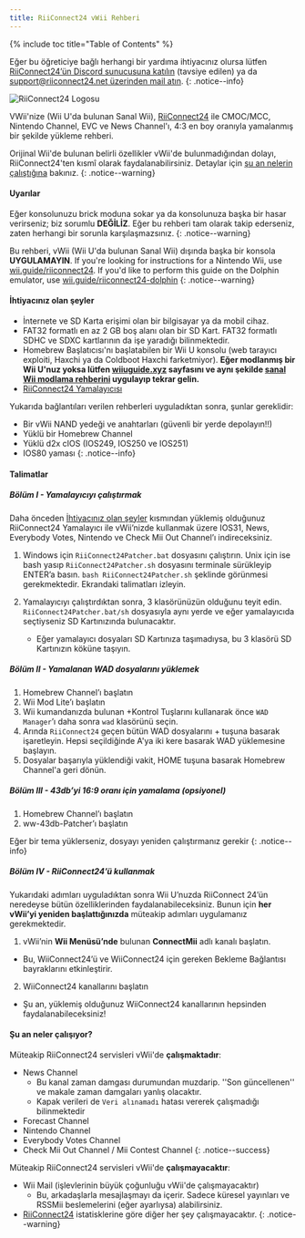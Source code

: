 ```yaml
---
title: RiiConnect24 vWii Rehberi
---
```


{% include toc title="Table of Contents" %}

Eğer bu öğreticiye bağlı herhangi bir yardıma ihtiyacınız olursa lütfen [RiiConnect24’ün Discord sunucusuna katılın](https://discord.gg/rc24) (tavsiye edilen) ya da [support@riiconnect24.net üzerinden mail atın](mailto:support@riiconnect24.net).
{: .notice--info}

![RiiConnect24 Logosu](/images/WiiRC24Logo.jpg)

VWii'nize (Wii U'da bulunan Sanal Wii), [RiiConnect24](https://rc24.xyz) ile CMOC/MCC, Nintendo Channel, EVC ve News Channel'ı, 4:3 en boy oranıyla yamalanmış bir şekilde yükleme rehberi.

Orijinal Wii'de bulunan belirli özellikler vWii'de bulunmadığından dolayı, RiiConnect24'ten kısmî olarak faydalanabilirsiniz. Detaylar için [şu an nelerin çalıştığına](#whats-currently-working) bakınız.
{: .notice--warning}

#### Uyarılar

Eğer konsolunuzu brick moduna sokar ya da konsolunuza başka bir hasar verirseniz; biz sorumlu **DEĞİLİZ**. Eğer bu rehberi tam olarak takip ederseniz, zaten herhangi bir sorunla karşılaşmazsınız.
{: .notice--warning}

Bu rehberi, vWii (Wii U'da bulunan Sanal Wii) dışında başka bir konsola **UYGULAMAYIN**. If you're looking for instructions for a Nintendo Wii, use [wii.guide/riiconnect24](riiconnect24). If you'd like to perform this guide on the Dolphin emulator, use [wii.guide/riiconnect24-dolphin](/riiconnect24-dolphin)
{: .notice--warning}

#### İhtiyacınız olan şeyler

* İnternete ve SD Karta erişimi olan bir bilgisayar ya da mobil cihaz.
* FAT32 formatlı en az 2 GB boş alanı olan bir SD Kart. FAT32 formatlı SDHC ve SDXC kartlarının da işe yaradığı bilinmektedir.
* Homebrew Başlatıcısı'nı başlatabilen bir Wii U konsolu (web tarayıcı exploiti, Haxchi ya da Coldboot Haxchi farketmiyor). **Eğer modlanmış bir Wii U'nuz yoksa lütfen [wiiuguide.xyz](https://wiiuguide.xyz) sayfasını ve aynı şekilde [sanal Wii modlama rehberini](https://wiiuguide.xyz/#/vwii-modding) uygulayıp tekrar gelin.**
* [RiiConnect24 Yamalayıcısı](https://github.com/RiiConnect24/RiiConnect24-Patcher/releases)

Yukarıda bağlantıları verilen rehberleri uyguladıktan sonra, şunlar gereklidir:
* Bir vWii NAND yedeği ve anahtarları (güvenli bir yerde depolayın!!)
* Yüklü bir Homebrew Channel
* Yüklü d2x cIOS (IOS249, IOS250 ve IOS251)
* IOS80 yaması
{: .notice--info}

#### Talimatlar

##### Bölüm I - Yamalayıcıyı çalıştırmak

Daha önceden [İhtiyacınız olan şeyler](#what-you-need) kısmından yüklemiş olduğunuz RiiConnect24 Yamalayıcı ile vWii’nizde kullanmak üzere IOS31, News, Everybody Votes, Nintendo ve Check Mii Out Channel’ı indireceksiniz.

1. Windows için `RiiConnect24Patcher.bat` dosyasını çalıştırın. Unix için ise bash yasıp `RiiConnect24Patcher.sh` dosyasını terminale sürükleyip ENTER’a basın. `bash RiiConnect24Patcher.sh` şeklinde görünmesi gerekmektedir. Ekrandaki talimatları izleyin.

2. Yamalayıcıyı çalıştırdıktan sonra, 3 klasörünüzün olduğunu teyit edin. `RiiConnect24Patcher.bat/sh` dosyasıyla aynı yerde ve eğer yamalayıcıda seçtiyseniz SD Kartınızında bulunacaktır.
   - Eğer yamalayıcı dosyaları SD Kartınıza taşımadıysa, bu 3 klasörü SD Kartınızın köküne taşıyın.

##### Bölüm II - Yamalanan WAD dosyalarını yüklemek

1. Homebrew Channel’ı başlatın
2. Wii Mod Lite’ı başlatın
3. Wii kumandanızda bulunan +Kontrol Tuşlarını kullanarak önce `WAD Manager`’ı daha sonra `wad` klasörünü seçin.
4. Arında `RiiConnect24` geçen bütün WAD dosyalarını + tuşuna basarak işaretleyin. Hepsi seçildiğinde A'ya iki kere basarak WAD yüklemesine başlayın.
5. Dosyalar başarıyla yüklendiği vakit, HOME tuşuna basarak Homebrew Channel'a geri dönün.

##### Bölüm III - 43db’yi 16:9 oranı için yamalama (opsiyonel)

1. Homebrew Channel’ı başlatın
2. ww-43db-Patcher’ı başlatın

Eğer bir tema yüklerseniz, dosyayı yeniden çalıştırmanız gerekir
{: .notice--info}

##### Bölüm IV - RiiConnect24’ü kullanmak

Yukarıdaki adımları uyguladıktan sonra Wii U’nuzda RiiConnect 24’ün neredeyse bütün özelliklerinden faydalanabileceksiniz. Bunun için **her vWii’yi yeniden başlattığınızda** müteakip adımları uygulamanız gerekmektedir.

1. vWii’nin **Wii Menüsü’nde** bulunan **ConnectMii** adlı kanalı başlatın.
* Bu, WiiConnect24’ü ve WiiConnect24 için gereken Bekleme Bağlantısı bayraklarını etkinleştirir.
2. WiiConnect24 kanallarını başlatın
* Şu an, yüklemiş olduğunuz WiiConnect24 kanallarının hepsinden faydalanabileceksiniz!

#### Şu an neler çalışıyor?
Müteakip RiiConnect24 servisleri vWii'de **çalışmaktadır**:
* News Channel
    * Bu kanal zaman damgası durumundan muzdarip. ''Son güncellenen'' ve makale zaman damgaları yanlış olacaktır.
    * Kapak verileri de `Veri alınamadı` hatası vererek çalışmadığı bilinmektedir
* Forecast Channel
* Nintendo Channel
* Everybody Votes Channel
* Check Mii Out Channel / Mii Contest Channel
{: .notice--success}

Müteakip RiiConnect24 servisleri vWii'de **çalışmayacaktır**:
* Wii Mail (işlevlerinin büyük çoğunluğu vWii'de çalışmayacaktır)
    * Bu, arkadaşlarla mesajlaşmayı da içerir. Sadece küresel yayınları ve RSSMii beslemelerini (eğer ayarlıysa) alabilirsiniz.
* [RiiConnect24](https://rc24.xyz/stats/index.html) istatisklerine göre diğer her şey çalışmayacaktır.
{: .notice--warning}
